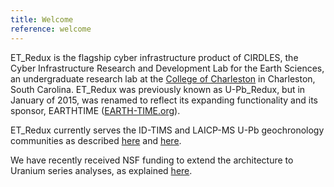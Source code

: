 ```yaml
---
title: Welcome
reference: welcome
---
```


ET_Redux is the flagship cyber infrastructure product of CIRDLES, the Cyber Infrastructure Research and Development Lab for the Earth Sciences, an undergraduate research lab at the [College of Charleston](http://www.cofc.edu/) in Charleston, South Carolina. ET_Redux was previously known as U-Pb_Redux, but in January of 2015, was renamed to reflect its expanding functionality and its sponsor, EARTHTIME ([EARTH-TIME.org](http://earth-time.org/)).

ET_Redux currently serves the ID-TIMS and LAICP-MS U-Pb geochronology communities as described [here](http://cirdles.org/community/u-pb-idtims/) and [here](http://cirdles.org/community/u-pb-laicpms/).

We have recently received NSF funding to extend the architecture to Uranium series analyses, as explained [here](http://earthcube.org/group/cyberinfrastructure-u-series-geochronologic-data).